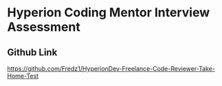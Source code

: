 # Hyperion Coding Mentor Interview Assessment

## Github Link

<https://github.com/Fredz1/HyperionDev-Freelance-Code-Reviewer-Take-Home-Test>
